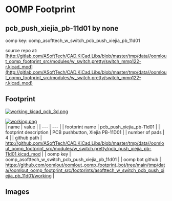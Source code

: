 # OOMP Footprint  
## pcb_push_xiejia_pb-11d01  by none  
  
oomp key: oomp_asofttech_w_switch_pcb_push_xiejia_pb_11d01  
  
source repo at: [http://gitlab.com/ASoftTech/CAD.KiCad.Libs/blob/master/tmp/data//oomlout_oomp_footprint_src/modules/w_switch.pretty/switch_mmp122-r.kicad_mod](http://gitlab.com/ASoftTech/CAD.KiCad.Libs/blob/master/tmp/data//oomlout_oomp_footprint_src/modules/w_switch.pretty/switch_mmp122-r.kicad_mod)  
## Footprint  
  
[![working_kicad_pcb_3d.png](working_kicad_pcb_3d_600.png)](working_kicad_pcb_3d.png)  
  
[![working.png](working_600.png)](working.png)  
| name | value | 
| --- | --- | 
| footprint name | pcb_push_xiejia_pb-11d01 | 
| footprint description | PCB pushbutton, Xiejia PB-11D01 | 
| number of pads | 4 | 
| github path | http://github.com/ASoftTech/CAD.KiCad.Libs/blob/master/tmp/data//oomlout_oomp_footprint_src/modules/w_switch.pretty/pcb_push_xiejia_pb-11d01.kicad_mod | 
| oomp key | oomp_asofttech_w_switch_pcb_push_xiejia_pb_11d01 | 
| oomp bot github | https://github.com/oomlout/oomlout_oomp_footprint_bot/tree/main/tmp/data//oomlout_oomp_footprint_src/footprints/asofttech_w_switch_pcb_push_xiejia_pb_11d01/working | 
## Images  
